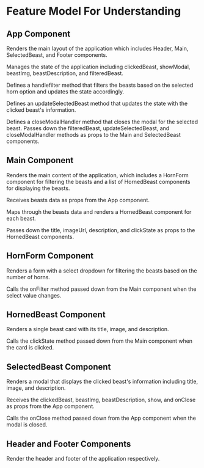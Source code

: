 # Feature Model For Understanding

## App Component

Renders the main layout of the application which includes Header, Main, SelectedBeast, and Footer components.

Manages the state of the application including clickedBeast, showModal, beastImg, beastDescription, and filteredBeast.

Defines a handlefilter method that filters the beasts based on the selected horn option and updates the state accordingly.

Defines an updateSelectedBeast method that updates the state with the clicked beast's information.

Defines a closeModalHandler method that closes the modal for the selected beast.
Passes down the filteredBeast, updateSelectedBeast, and closeModalHandler methods as props to the Main and SelectedBeast components.

## Main Component

Renders the main content of the application, which includes a HornForm component for filtering the beasts and a list of HornedBeast components for displaying the beasts.

Receives beasts data as props from the App component.

Maps through the beasts data and renders a HornedBeast component for each beast.

Passes down the title, imageUrl, description, and clickState as props to the HornedBeast components.

## HornForm Component

Renders a form with a select dropdown for filtering the beasts based on the number of horns.

Calls the onFilter method passed down from the Main component when the select value changes.

## HornedBeast Component

Renders a single beast card with its title, image, and description.

Calls the clickState method passed down from the Main component when the card is clicked.

## SelectedBeast Component

Renders a modal that displays the clicked beast's information including title, image, and description.

Receives the clickedBeast, beastImg, beastDescription, show, and onClose as props from the App component.

Calls the onClose method passed down from the App component when the modal is closed.

## Header and Footer Components

Render the header and footer of the application respectively.
